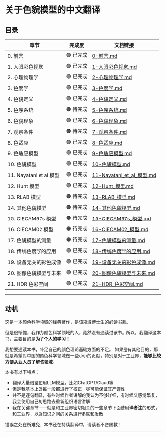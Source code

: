 # 关于色貌模型的中文翻译


## 目录

| **章节**                 |  **完成度** | **文档链接** |
|--------------------------|------------|--------------|
| 0. 前言                  | 🟢 已完成   | [0-前言.md](./docs/0-前言.md) |
| 1. 人眼彩色视觉           | 🟢 已完成   | [1-人眼彩色视觉.md](./docs/1-人眼彩色视觉.md) |
| 2. 心理物理学             | 🟢 已完成   | [2-心理物理学.md](./docs/2-心理物理学.md) |
| 3. 色度学                 | 🟢 已完成   | [3-色度学.md](./docs/3-色度学.md) |
| 4. 色貌定义               | 🟢 已完成   | [4-色貌定义.md](./docs/4-色貌定义.md) |
| 5. 色序系统               | 🟠 待完成   | [5-色序系统.md](./docs/5-色序系统.md) |
| 6. 色貌现象               | 🟢 已完成   | [6-色貌现象.md](./docs/6-色貌现象.md) |
| 7. 观察条件               | 🟠 待完成   | [7-观察条件.md](./docs/7-观察条件.md) |
| 8. 色适应                 | 🟢 已完成   | [8-色适应.md](./docs/8-色适应.md) |
| 9. 色适应模型             | 🟢 已完成   | [9-色适应模型.md](./docs/9-色适应模型.md) |
| 10. 色貌模型              | 🟢 已完成   | [10-色貌模型.md](./docs/10-色貌模型.md) |
| 11. Nayatani et al 模型   | 🟢 已完成   | [11-Nayatani_et_al_模型.md](./docs/11-Nayatani_et_al_模型.md) |
| 12. Hunt 模型             | 🟢 已完成   | [12-Hunt_模型.md](./docs/12-Hunt_模型.md) |
| 13. RLAB 模型             | 🟠 待完成   | [13-RLAB_模型.md](./docs/13-RLAB_模型.md) |
| 14. 其他色貌模型          | 🟠 待完成   | [14-其他色貌模型.md](./docs/14-其他色貌模型.md) |
| 15. CIECAM97s 模型        | 🟠 待完成   | [15-CIECAM97s_模型.md](./docs/15-CIECAM97s_模型.md) |
| 16. CIECAM02 模型         | 🟠 待完成   | [16-CIECAM02_模型.md](./docs/16-CIECAM02_模型.md) |
| 17. 色貌模型的测量        | 🟠 待完成   | [17-色貌模型的测量.md](./docs/17-色貌模型的测量.md) |
| 18. 传统色度学的应用      | 🟢 已完成   | [18-传统色度学的应用.md](./docs/18-传统色度学的应用.md) |
| 19. 设备无关的彩色成像    | 🟢 已完成   | [19-设备无关的彩色成像.md](./docs/19-设备无关的彩色成像.md) |
| 20. 图像色貌模型与未来    | 🟢 已完成   | [20-图像色貌模型与未来.md](./docs/20-图像色貌模型与未来.md) |
| 21. HDR 色彩空间          | 🟢 已完成   | [21-HDR_色彩空间.md](./docs/21-HDR_色彩空间.md) |

---


## 动机

这是一本颜色科学领域的经典著作，是该领域博士生的必读书籍。

但是很惭愧，我作为颜色科学领域的人，竟然没有通读过该书。所以，我翻译这本书，主要目的是**为了个人的学习！**

我想要通读本书，补足自己的颜色理论基础方面的不足。
如果是有其他目的，那就是希望对中国的颜色科学领域做一些小小的贡献，特别是对于工业界，**能够比较方便从业人员了解该领域**。

本书有以下特点：

- 翻译大量借鉴使用LLM模型，比如ChatGPT/Claud等
- 但是我基本上对每一段都进行了校正，尽可能保证其严谨性
- 并不是逐句翻译，有些时候作者讲解的我认为不够详细，有时候又感觉繁复，我会使用自己的思路去重新组织语言讲解
- 我在关键章节——就是和工业界密切相关的一些章节下面使用**译者注**的形式，和工业界，以及知识之间的关系进行串联和发散


错误之处在所难免，本书还在持续翻译中，请读者不吝赐教！

---